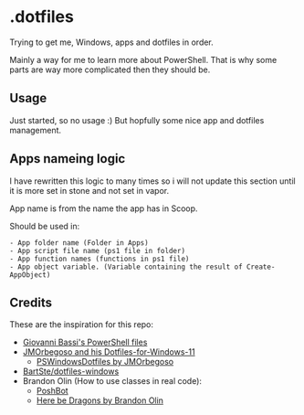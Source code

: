 # .dotfiles

Trying to get me, Windows, apps and dotfiles in order.

Mainly a way for me to learn more about PowerShell. That is why some parts are way more complicated then they should be.

## Usage

Just started, so no usage :) But hopfully some nice app and dotfiles management.

## Apps nameing logic

I have rewritten this logic to many times so i will not update this section until it is more set in stone and not set in vapor.

App name is from the name the app has in Scoop.

Should be used in:

    - App folder name (Folder in Apps)
    - App script file name (ps1 file in folder)
    - App function names (functions in ps1 file)
    - App object variable. (Variable containing the result of Create-AppObject)

## Credits

These are the inspiration for this repo:

- [Giovanni Bassi's PowerShell files](https://github.com/giggio/poshfiles)
- [JMOrbegoso and his Dotfiles-for-Windows-11](https://github.com/JMOrbegoso/Dotfiles-for-Windows-11)
  - [PSWindowsDotfiles by JMOrbegoso](https://github.com/JMOrbegoso/PSWindowsDotfiles)
- [BartSte/dotfiles-windows](https://github.com/BartSte/dotfiles-windows)
- Brandon Olin (How to use classes in real code):
  - [PoshBot](https://github.com/poshbotio/PoshBot)
  - [Here be Dragons by Brandon Olin](https://www.youtube.com/watch?v=i1DpPU_xxBc&list=PLfeA8kIs7CocGXuezOoYtLRdnK9S_Mq3e)
